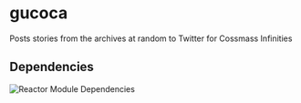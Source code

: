 # gucoca
Posts stories from the archives at random to Twitter for Cossmass Infinities

## Dependencies

![Reactor Module Dependencies](./doc/images/reactor-graph.png)
